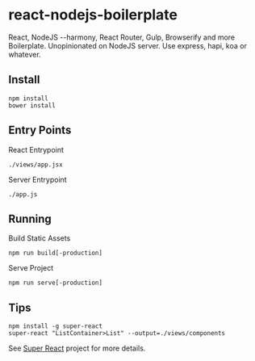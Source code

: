 # react-nodejs-boilerplate
React, NodeJS --harmony, React Router, Gulp, Browserify and more Boilerplate. Unopinionated on NodeJS server. Use express, hapi, koa or whatever.

## Install
```
npm install
bower install
```

## Entry Points
React Entrypoint
```
./views/app.jsx
```
Server Entrypoint
```
./app.js
```

## Running
Build Static Assets
```
npm run build[-production]
```
Serve Project
```
npm run serve[-production]
```

## Tips
```
npm install -g super-react
super-react "ListContainer>List" --output=./views/components
```
See [Super React](https://github.com/mtomcal/super-react) project for more details.
